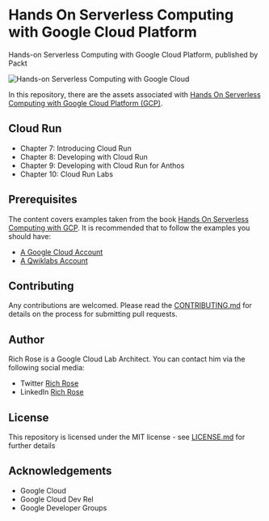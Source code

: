 # Hands On Serverless Computing with Google Cloud Platform
Hands-on Serverless Computing with Google Cloud Platform, published by Packt

![Hands-on Serverless Computing with Google Cloud](https://github.com/rosera/Hands-on-Serverless-Computing-with-Google-Cloud-Platform/blob/master/images/hos-google-cloud.png?raw=true)

In this repository, there are the assets associated with [Hands On Serverless Computing with Google Cloud Platform (GCP)](TBC).

## Cloud Run

* Chapter 7: Introducing Cloud Run
* Chapter 8: Developing with Cloud Run
* Chapter 9: Developing with Cloud Run for Anthos
* Chapter 10: Cloud Run Labs
 

## Prerequisites

The content covers examples taken from the book [Hands On Serverless Computing with GCP](). It is recommended that to follow the examples you should have:

* [A Google Cloud Account](https://cloud.google.com)
* [A Qwiklabs Account](https://qwiklabs.com)


## Contributing

Any contributions are welcomed. Please read the [CONTRIBUTING.md](CONTRIBUTING.md) for details on the process for submitting pull requests.

## Author

Rich Rose is a Google Cloud Lab Architect. You can contact him via the following social media:

* Twitter [Rich Rose](https://twitter.com/coder_rosey)
* LinkedIn [Rich Rose](https://www.linkedin.com/in/rosera/)

## License

This repository is licensed under the MIT license - see [LICENSE.md](LICENSE) for further details

## Acknowledgements

* Google Cloud
* Google Cloud Dev Rel
* Google Developer Groups



